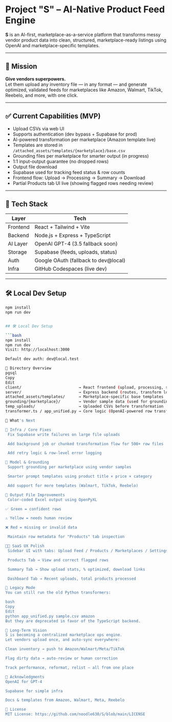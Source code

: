 # Project "S" – AI-Native Product Feed Engine

**S** is an AI-first, marketplace-as-a-service platform that transforms messy vendor product data into clean, structured, marketplace-ready listings using OpenAI and marketplace-specific templates.

---

## 🧠 Mission

**Give vendors superpowers.**  
Let them upload any inventory file — in any format — and generate optimized, validated feeds for marketplaces like Amazon, Walmart, TikTok, Reebelo, and more, with one click.

---

## ✅ Current Capabilities (MVP)

- Upload CSVs via web UI
- Supports authentication (dev bypass + Supabase for prod)
- AI-powered transformation per marketplace (Amazon template live)
- Templates are stored in `/attached_assets/templates/{marketplace}/base.csv`
- Grounding files per marketplace for smarter output (in progress)
- 1:1 input-output guarantee (no dropped rows)
- Output file download
- Supabase used for tracking feed status & row counts
- Frontend flow: Upload → Processing → Summary → Download
- Partial Products tab UI live (showing flagged rows needing review)

---

## 🧩 Tech Stack

| Layer        | Tech                             |
|--------------|----------------------------------|
| Frontend     | React + Tailwind + Vite          |
| Backend      | Node.js + Express + TypeScript   |
| AI Layer     | OpenAI GPT-4 (3.5 fallback soon) |
| Storage      | Supabase (feeds, uploads, status)|
| Auth         | Google OAuth (fallback to dev@local) |
| Infra        | GitHub Codespaces (live dev)     |

---

## 🛠️ Local Dev Setup

```bash
npm install
npm run dev


## 🛠️ Local Dev Setup

```bash
npm install
npm run dev
Visit: http://localhost:3000

Default dev auth: dev@local.test

📁 Directory Overview
pgsql
Copy
Edit
client/                         → React frontend (upload, processing, summary UI)
server/                         → Express backend (routes, transform logic)
attached_assets/templates/      → Marketplace-specific base templates
grounding/{marketplace}/        → Vendor sample data (used for grounding, WIP)
temp_uploads/                   → Uploaded CSVs before transformation
transformer.ts / app_unified.py → Core logic (OpenAI-powered row transformer)

🚀 What's Next

🔧 Infra / Core Fixes
 Fix Supabase write failures on large file uploads

 Add background job or chunked transformation flow for 500+ row files

 Add retry logic & row-level error logging

🧠 Model & Grounding
 Support grounding per marketplace using vendor samples

 Smarter prompt templates using product title × price × category

 Add support for more templates (Walmart, TikTok, Reebelo)

💾 Output File Improvements
 Color-coded Excel output using OpenPyXL

✅ Green = confident rows

⚠️ Yellow = needs human review

❌ Red = missing or invalid data

 Maintain row metadata for "Products" tab inspection

🧑‍💻 SaaS UX Polish
 Sidebar UI with tabs: Upload Feed / Products / Marketplaces / Settings

 Products Tab → View and correct flagged rows

 Summary Tab → Show upload stats, % optimized, download links

 Dashboard Tab → Recent uploads, total products processed

🧪 Legacy Mode
You can still run the old Python transformers:

bash
Copy
Edit
python app_unified.py sample.csv amazon
But they are deprecated in favor of the TypeScript backend.

🎯 Long-Term Vision
S is becoming a centralized marketplace ops engine.
Let vendors upload once, and auto-sync everywhere:

Clean inventory → push to Amazon/Walmart/Meta/TikTok

Flag dirty data → auto-review or human correction

Track performance, reformat, relist — all from one place

🤝 Acknowledgments
OpenAI for GPT-4

Supabase for simple infra

Docs & templates from Amazon, Walmart, Meta, Reebelo

📄 License
MIT License: https://github.com/noodle630/S/blob/main/LICENSE